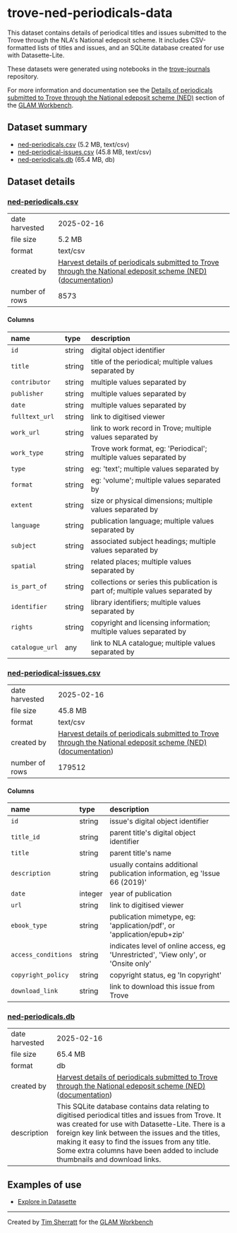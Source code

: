 # trove-ned-periodicals-data

This dataset contains details of periodical titles and issues submitted to the Trove through the NLA's National edeposit scheme. It includes CSV-formatted lists of titles and issues, and an SQLite database created for use with Datasette-Lite.

These datasets were generated using notebooks in the [trove-journals](https://github.com/GLAM-Workbench/trove-journals/) repository.

For more information and documentation see the [Details of periodicals submitted to Trove through the National edeposit scheme (NED)](https://glam-workbench.net/trove-journals/trove-ned-periodicals-data/) section of the [GLAM Workbench](https://glam-workbench.net).

## Dataset summary
- [ned-periodicals.csv](https://github.com/GLAM-Workbench/trove-ned-periodicals-data/raw/main/ned-periodicals.csv) (5.2 MB, text/csv)
- [ned-periodical-issues.csv](https://github.com/GLAM-Workbench/trove-ned-periodicals-data/raw/main/ned-periodical-issues.csv) (45.8 MB, text/csv)
- [ned-periodicals.db](https://github.com/GLAM-Workbench/trove-ned-periodicals-data/raw/main/ned-periodicals.db) (65.4 MB, db)


## Dataset details

### [ned-periodicals.csv](https://github.com/GLAM-Workbench/trove-ned-periodicals-data/raw/main/ned-periodicals.csv)

|                |                                                                                                                                                                                                                                                                                             |
|:---------------|:--------------------------------------------------------------------------------------------------------------------------------------------------------------------------------------------------------------------------------------------------------------------------------------------|
| date harvested | 2025-02-16                                                                                                                                                                                                                                                                                  |
| file size      | 5.2 MB                                                                                                                                                                                                                                                                                      |
| format         | text/csv                                                                                                                                                                                                                                                                                    |
| created by     | <a href='https://github.com/GLAM-Workbench/trove-journals/blob/master/harvest-ned-periodicals.ipynb'>Harvest details of periodicals submitted to Trove through the National edeposit scheme (NED)</a> ([documentation](https://glam-workbench.net/trove-journals/harvest-ned-periodicals/)) |
| number of rows | 8573                                                                                                                                                                                                                                                                                        |

#### Columns

| name            | type   | description                                                                              |
|:----------------|:-------|:-----------------------------------------------------------------------------------------|
| `id`            | string | digital object identifier                                                                |
| `title`         | string | title of the periodical; multiple values separated by | symbol                           |
| `contributor`   | string | multiple values separated by | symbol                                                    |
| `publisher`     | string | multiple values separated by | symbol                                                    |
| `date`          | string | multiple values separated by | symbol                                                    |
| `fulltext_url`  | string | link to digitised viewer                                                                 |
| `work_url`      | string | link to work record in Trove; multiple values separated by | symbol                      |
| `work_type`     | string | Trove work format, eg: 'Periodical'; multiple values separated by | symbol               |
| `type`          | string | eg: 'text'; multiple values separated by | symbol                                        |
| `format`        | string | eg: 'volume'; multiple values separated by | symbol                                      |
| `extent`        | string | size or physical dimensions; multiple values separated by | symbol                       |
| `language`      | string | publication language; multiple values separated by | symbol                              |
| `subject`       | string | associated subject headings; multiple values separated by | symbol                       |
| `spatial`       | string | related places; multiple values separated by | symbol                                    |
| `is_part_of`    | string | collections or series this publication is part of; multiple values separated by | symbol |
| `identifier`    | string | library identifiers; multiple values separated by | symbol                               |
| `rights`        | string | copyright and licensing information; multiple values separated by | symbol               |
| `catalogue_url` | any    | link to NLA catalogue; multiple values separated by | symbol                             |

### [ned-periodical-issues.csv](https://github.com/GLAM-Workbench/trove-ned-periodicals-data/raw/main/ned-periodical-issues.csv)

|                |                                                                                                                                                                                                                                                                                             |
|:---------------|:--------------------------------------------------------------------------------------------------------------------------------------------------------------------------------------------------------------------------------------------------------------------------------------------|
| date harvested | 2025-02-16                                                                                                                                                                                                                                                                                  |
| file size      | 45.8 MB                                                                                                                                                                                                                                                                                     |
| format         | text/csv                                                                                                                                                                                                                                                                                    |
| created by     | <a href='https://github.com/GLAM-Workbench/trove-journals/blob/master/harvest-ned-periodicals.ipynb'>Harvest details of periodicals submitted to Trove through the National edeposit scheme (NED)</a> ([documentation](https://glam-workbench.net/trove-journals/harvest-ned-periodicals/)) |
| number of rows | 179512                                                                                                                                                                                                                                                                                      |

#### Columns

| name                | type    | description                                                                        |
|:--------------------|:--------|:-----------------------------------------------------------------------------------|
| `id`                | string  | issue's digital object identifier                                                  |
| `title_id`          | string  | parent title's digital object identifier                                           |
| `title`             | string  | parent title's name                                                                |
| `description`       | string  | usually contains additional publication information, eg 'Issue 66 (2019)'          |
| `date`              | integer | year of publication                                                                |
| `url`               | string  | link to digitised viewer                                                           |
| `ebook_type`        | string  | publication mimetype, eg: 'application/pdf', or 'application/epub+zip'             |
| `access_conditions` | string  | indicates level of online access, eg 'Unrestricted', 'View only', or 'Onsite only' |
| `copyright_policy`  | string  | copyright status, eg 'In copyright'                                                |
| `download_link`     | string  | link to download this issue from Trove                                             |

### [ned-periodicals.db](https://github.com/GLAM-Workbench/trove-ned-periodicals-data/raw/main/ned-periodicals.db)

|                |                                                                                                                                                                                                                                                                                                                                             |
|:---------------|:--------------------------------------------------------------------------------------------------------------------------------------------------------------------------------------------------------------------------------------------------------------------------------------------------------------------------------------------|
| date harvested | 2025-02-16                                                                                                                                                                                                                                                                                                                                  |
| file size      | 65.4 MB                                                                                                                                                                                                                                                                                                                                     |
| format         | db                                                                                                                                                                                                                                                                                                                                          |
| created by     | <a href='https://github.com/GLAM-Workbench/trove-journals/blob/master/harvest-ned-periodicals.ipynb'>Harvest details of periodicals submitted to Trove through the National edeposit scheme (NED)</a> ([documentation](https://glam-workbench.net/trove-journals/harvest-ned-periodicals/))                                                 |
| description    | This SQLite database contains data relating to digitised periodical titles and issues from Trove. It was created for use with Datasette-Lite. There is a foreign key link between the issues and the titles, making it easy to find the issues from any title. Some extra columns have been added to include thumbnails and download links. |

## Examples of use

- [Explore in Datasette](https://glam-workbench.net/datasette-lite/?url=https://github.com/GLAM-Workbench/trove-ned-periodicals-data/blob/main/ned-periodicals.db&install=datasette-json-html&install=datasette-template-sql&metadata=https://github.com/GLAM-Workbench/trove-ned-periodicals-data/blob/main/metadata.json)


----
Created by [Tim Sherratt](https://timsherratt.au) for the [GLAM Workbench](https://glam-workbench.net)